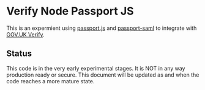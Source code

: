 Verify Node Passport JS
=======================

This is an expermient using [passport.js](https://github.com/jaredhanson/passport) and [passport-saml](https://github.com/bergie/passport-saml)
to integrate with [GOV.UK Verify](https://govuk-verify.cloudapps.digital/).


Status
------

This code is in the very early experimental stages. It is NOT in any way production ready or secure. This document will be updated as and
when the code reaches a more mature state.

